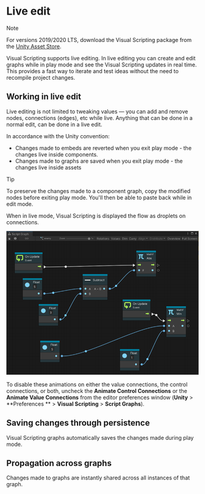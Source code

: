 # Live edit

> [!NOTE]
> For versions 2019/2020 LTS, download the Visual Scripting package from
> the [Unity Asset Store](https://assetstore.unity.com/packages/tools/visual-bolt-163802).

Visual Scripting supports live editing. In live editing you can create and edit graphs while in play mode and see the
Visual Scripting updates in real time. This provides a fast way to iterate and test ideas without the need to recompile
project changes.

## Working in live edit

Live editing is not limited to tweaking values — you can add and remove nodes, connections (edges), etc while live.
Anything that can be done in a normal edit, can be done in a live edit.

In accordance with the Unity convention:

* Changes made to embeds are reverted when you exit play mode - the changes live inside components.
* Changes made to graphs are saved when you exit play mode - the changes live inside assets

> [!TIP]
> To preserve the changes made to a component graph, copy the modified nodes before exiting play mode. You'll then be
> able to paste back while in edit mode.

When in live mode, Visual Scripting is displayed the flow as droplets on connections.

![](images/vs-live-editing-droplets.png)

To disable these animations on either the value connections, the control connections, or both, uncheck the **Animate
Control Connections** or the **Animate Value Connections** from the editor preferences window (**Unity** > **Preferences
** > **Visual Scripting** > **Script Graphs**).

## Saving changes through persistence

Visual Scripting graphs automatically saves the changes made during play mode.

## Propagation across graphs

Changes made to graphs are instantly shared across all instances of that graph.
